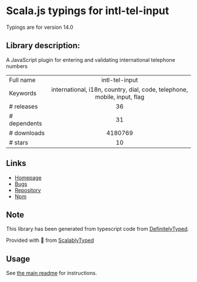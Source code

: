 
# Scala.js typings for intl-tel-input

Typings are for version 14.0

## Library description:
A JavaScript plugin for entering and validating international telephone numbers

|                    |                 |
| ------------------ | :-------------: |
| Full name          | intl-tel-input |
| Keywords           | international, i18n, country, dial, code, telephone, mobile, input, flag |
| # releases         | 36 |
| # dependents       | 31 |
| # downloads        | 4180769 |
| # stars            | 10 |

## Links
- [Homepage](https://github.com/jackocnr/intl-tel-input#readme)
- [Bugs](https://github.com/jackocnr/intl-tel-input/issues)
- [Repository](https://github.com/jackocnr/intl-tel-input)
- [Npm](https://www.npmjs.com/package/intl-tel-input)
    


## Note
This library has been generated from typescript code from [DefinitelyTyped](https://definitelytyped.org).

Provided with :purple_heart: from [ScalablyTyped](https://github.com/oyvindberg/ScalablyTyped)

## Usage
See [the main readme](../../readme.md) for instructions.


